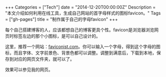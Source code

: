 +++
Categories = ["Tech"]
date = "2014-12-20T00:00:00Z"
Description = "本文介绍如何利用在线工具，生成自己网站的首字母样式的图标favicon。"
Tags = ["gh-pages"]
title = "制作属于自己的字母favicon"
+++

每个自己搭建博客的人，应该都想自己的博客更具个性。favicon是浏览器浏览网页时标签左边的那个小图标，是可以自己设计的。  

这里，推荐一个网站：[faviconist.com](http://faviconist.com/)。你可以输入一个字母，得到这个字母的图标，而且字体、文字前景色、背景色都可以调整。调整到满意后，下载到本地，保存到对应的网页文件夹，就可以了。  

效果可以参见我的网页。  
